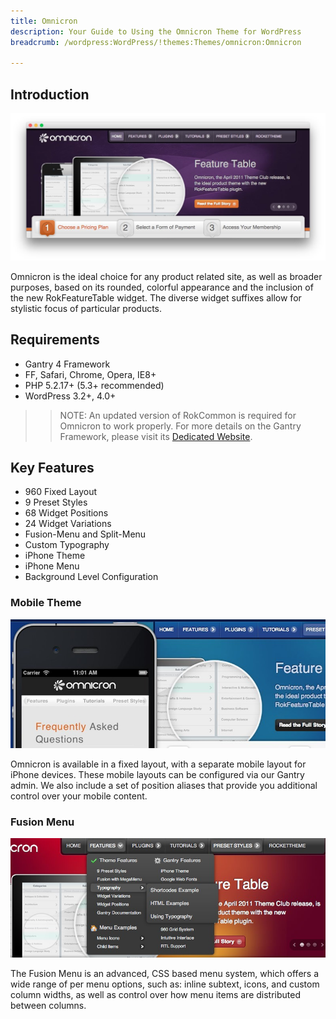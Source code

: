 ```yaml
---
title: Omnicron
description: Your Guide to Using the Omnicron Theme for WordPress
breadcrumb: /wordpress:WordPress/!themes:Themes/omnicron:Omnicron

---
```


Introduction
------------

![](assets/omnicron.jpeg)

Omnicron is the ideal choice for any product related site, as well as broader purposes, based on its rounded, colorful appearance and the inclusion of the new RokFeatureTable widget. The diverse widget suffixes allow for stylistic focus of particular products.

Requirements
------------

* Gantry 4 Framework
* FF, Safari, Chrome, Opera, IE8+
* PHP 5.2.17+ (5.3+ recommended)
* WordPress 3.2+, 4.0+

> > NOTE: An updated version of RokCommon is required for Omnicron to work properly. For more details on the Gantry Framework, please visit its [Dedicated Website](http://www.gantry-framework.org/).

Key Features
------------

* 960 Fixed Layout
* 9 Preset Styles
* 68 Widget Positions
* 24 Widget Variations
* Fusion-Menu and Split-Menu
* Custom Typography
* iPhone Theme
* iPhone Menu
* Background Level Configuration

### Mobile Theme

![](assets/mobile.jpg)

Omnicron is available in a fixed layout, with a separate mobile layout for iPhone devices. These mobile layouts can be configured via our Gantry admin. We also include a set of position aliases that provide you additional control over your mobile content.

### Fusion Menu

![](assets/fusion.jpg)

The Fusion Menu is an advanced, CSS based menu system, which offers a wide range of per menu options, such as: inline subtext, icons, and custom column widths, as well as control over how menu items are distributed between columns.
